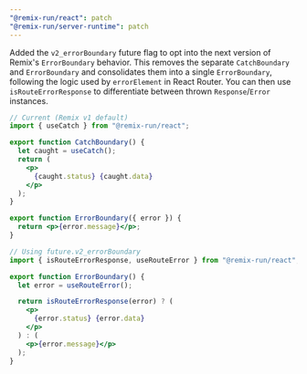 ```yaml
---
"@remix-run/react": patch
"@remix-run/server-runtime": patch
---
```


Added the `v2_errorBoundary` future flag to opt into the next version of Remix's `ErrorBoundary` behavior. This removes the separate `CatchBoundary` and `ErrorBoundary` and consolidates them into a single `ErrorBoundary`, following the logic used by `errorElement` in React Router. You can then use `isRouteErrorResponse` to differentiate between thrown `Response`/`Error` instances.

```jsx
// Current (Remix v1 default)
import { useCatch } from "@remix-run/react";

export function CatchBoundary() {
  let caught = useCatch();
  return (
    <p>
      {caught.status} {caught.data}
    </p>
  );
}

export function ErrorBoundary({ error }) {
  return <p>{error.message}</p>;
}

// Using future.v2_errorBoundary
import { isRouteErrorResponse, useRouteError } from "@remix-run/react";

export function ErrorBoundary() {
  let error = useRouteError();

  return isRouteErrorResponse(error) ? (
    <p>
      {error.status} {error.data}
    </p>
  ) : (
    <p>{error.message}</p>
  );
}
```
